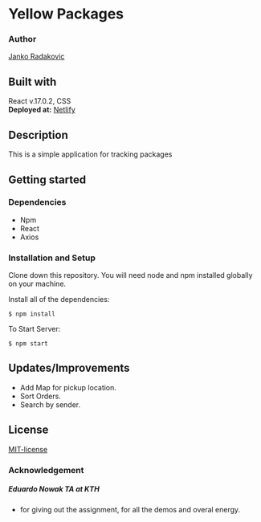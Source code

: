 # Yellow Packages
### Author   
[Janko Radakovic](https://github.com/janko101/yellow-packages)
## Built with  
React v.17.0.2, CSS   
**Deployed at:** [Netlify](https://yellow-delivery.netlify.app/) 

## Description
This is a simple application for tracking packages

## Getting started
### Dependencies  
* Npm
* React
* Axios

### Installation and Setup   
Clone down this repository. You will need node and npm installed globally on your machine. </br>

Install all of the dependencies:    
```
$ npm install
```  

To Start Server:    
```
$ npm start
```  

## Updates/Improvements   
- Add Map for pickup location.
- Sort Orders.
- Search by sender.
## License  
[MIT-license](https://en.wikipedia.org/wiki/MIT_License)
### Acknowledgement  
##### Eduardo Nowak TA at KTH 
  - for giving out the assignment, for all the demos and overal energy.
